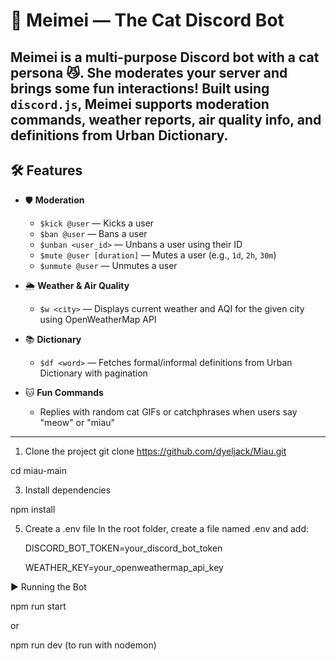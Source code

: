 # 🐾 Meimei — The Cat Discord Bot

Meimei is a multi-purpose Discord bot with a cat persona 😼. She moderates your server and brings some fun interactions! Built using `discord.js`, Meimei supports moderation commands, weather reports, air quality info, and definitions from Urban Dictionary.
---

## 🛠️ Features

- 🛡️ **Moderation**
  - `$kick @user` — Kicks a user
  - `$ban @user` — Bans a user
  - `$unban <user_id>` — Unbans a user using their ID
  - `$mute @user [duration]` — Mutes a user (e.g., `1d`, `2h`, `30m`)
  - `$unmute @user` — Unmutes a user

- 🌦️ **Weather & Air Quality**
  - `$w <city>` — Displays current weather and AQI for the given city using OpenWeatherMap API

- 📚 **Dictionary**
  - `$df <word>` — Fetches formal/informal definitions from Urban Dictionary with pagination

- 🐱 **Fun Commands**
  - Replies with random cat GIFs or catchphrases when users say "meow" or "miau"
---

1. Clone the project
git clone https://github.com/dyeljack/Miau.git

cd miau-main

3. Install dependencies

npm install

5. Create a .env file
   In the root folder, create a file named .env and add:
   
   DISCORD_BOT_TOKEN=your_discord_bot_token
   
   WEATHER_KEY=your_openweathermap_api_key

▶️ Running the Bot

npm run start        

or   

npm run dev (to run with nodemon)


